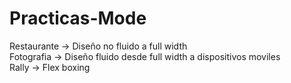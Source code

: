 # Practicas-Mode

Restaurante -> Diseño no fluido a full width
<br>
Fotografia -> Diseño fluido desde full width a dispositivos moviles
<br>
Rally -> Flex boxing

